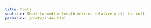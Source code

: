 ```yaml
---
title: Posts
subtitle: Short-to-medium length entries—relatively off the cuff.
permalink: /posts/index.html
---
```

